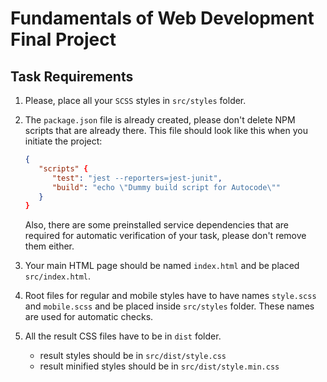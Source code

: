 # Fundamentals of Web Development Final Project

## Task Requirements

1. Please, place all your `SCSS` styles in `src/styles` folder.
2. The `package.json` file is already created, please don't delete NPM scripts that are already there. This file should look like this when you initiate the project:

   ```json
   {
      "scripts" {
         "test": "jest --reporters=jest-junit",
         "build": "echo \"Dummy build script for Autocode\""
      }
   }
   ```

   Also, there are some preinstalled service dependencies that are required for automatic verification of your task, please don't remove them either.

3. Your main HTML page should be named `index.html` and be placed `src/index.html`.
4. Root files for regular and mobile styles have to have names `style.scss` and `mobile.scss` and be placed inside `src/styles` folder. These names are used for automatic checks.
5. All the result CSS files have to be in `dist` folder.
   - result styles should be in `src/dist/style.css`
   - result minified styles should be in `src/dist/style.min.css`
   